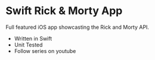 # Swift Rick & Morty App

Full featured iOS app showcasting the Rick and Morty API.

- Written in Swift
- Unit Tested
- Follow series on youtube
